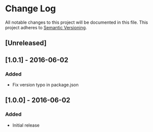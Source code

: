 # Change Log
All notable changes to this project will be documented in this file.
This project adheres to [Semantic Versioning](http://semver.org/).

## [Unreleased]

## [1.0.1] - 2016-06-02
### Added
- Fix version typo in package.json

## [1.0.0] - 2016-06-02
### Added
- Initial release